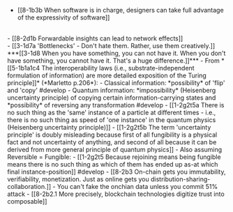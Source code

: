 - [[8-1b3b When software is in charge, designers can take full advantage of the expressivity of software]]
<br>
- [[8-2d1b Forwardable insights can lead to network effects]]
<br>
- [[3-1d7a 'Bottlenecks' - Don't hate them. Rather, use them creatively.]]
***[[3-1d8 When you have something, you can not have it. When you don't have something, you cannot have it. That's a huge difference.]]***
- From *[[5-1b1a1c4 The interoperability laws (i.e., substrate-independent formulation of information) are more detailed exposition of the Turing principle]]*	(*Marletto p.206*): 
  - Classical information: *possibility* of 'flip' and 'copy' #develop 
  - Quantum information: *impossibility* (Heisenberg uncertainty principle) of copying certain information-carrying states and *possibility* of reversing any transformation #develop 
    - [[1-2g2t5a There is no such thing as the 'same' instance of a particle at different times - i.e., there is no such thing as speed of 'one instance' in the quantum physics (Heisenberg uncertainty principle)]]
      - [[1-2g2t5b The term 'uncertainty principle' is doubly misleading because first of all fungibility is a physical fact and not uncertainty of anything, and second of all because it can be derived from more general principle of quantum physics]]
    - Also assuming Reversible = Fungible:
      - [[1-2g2t5 Because rejoining means being fungible means there is no such thing as which of them has ended up as-at which final instance-position]] #develop 
- [[8-2b3 On-chain gets you immutability, verifiability, monetization. Just as online gets you distribution-sharing-collaboration.]]
  - You can't fake the onchian data unless you commit 51% attack
    - [[8-2b2.1 More precisely, blockchain technologies digitize trust into composable]]
